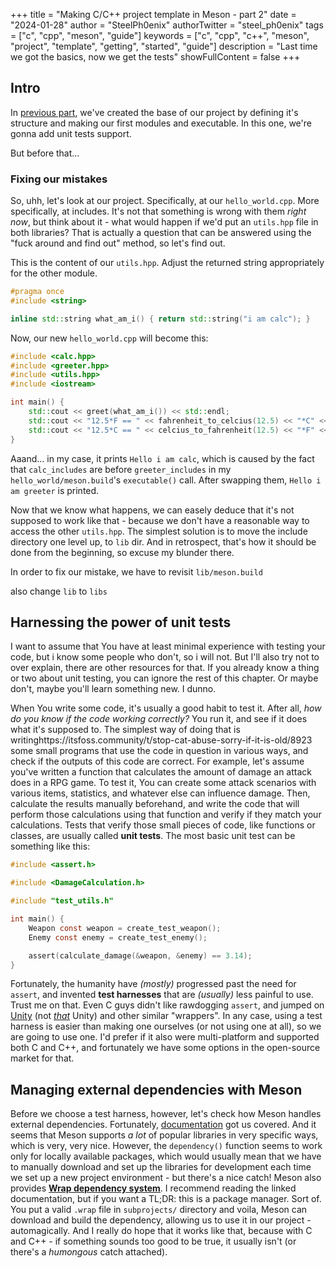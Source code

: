 +++
title = "Making C/C++ project template in Meson - part 2"
date = "2024-01-28"
author = "SteelPh0enix"
authorTwitter = "steel_ph0enix"
tags = ["c", "cpp", "meson", "guide"]
keywords = ["c", "cpp", "c++", "meson", "project", "template", "getting", "started", "guide"]
description = "Last time we got the basics, now we get the tests"
showFullContent = false
+++


## Intro

In [previous part](/posts/making-c-cpp-project-template-in-meson-part-1), we've created the base of our project by defining it's structure and making our first modules and executable.
In this one, we're gonna add unit tests support.

But before that...

### Fixing our mistakes

So, uhh, let's look at our project.
Specifically, at our `hello_world.cpp`.
More specifically, at includes.
It's not that something is wrong with them *right now*, but think about it - what would happen if we'd put an `utils.hpp` file in both libraries?
That is actually a question that can be answered using the "fuck around and find out" method, so let's find out.

This is the content of our `utils.hpp`.
Adjust the returned string appropriately for the other module.

```cpp
#pragma once
#include <string>

inline std::string what_am_i() { return std::string("i am calc"); }
```

Now, our new `hello_world.cpp` will become this:

```cpp
#include <calc.hpp>
#include <greeter.hpp>
#include <utils.hpp>
#include <iostream>

int main() {
    std::cout << greet(what_am_i()) << std::endl;
    std::cout << "12.5*F == " << fahrenheit_to_celcius(12.5) << "*C" << std::endl;
    std::cout << "12.5*C == " << celcius_to_fahrenheit(12.5) << "*F" << std::endl;
}
```

Aaand... in my case, it prints `Hello i am calc`, which is caused by the fact that `calc_includes` are before `greeter_includes` in my `hello_world/meson.build`'s `executable()` call.
After swapping them, `Hello i am greeter` is printed.

Now that we know what happens, we can easely deduce that it's not supposed to work like that - because we don't have a reasonable way to access the other `utils.hpp`.
The simplest solution is to move the include directory one level up, to `lib` dir.
And in retrospect, that's how it should be done from the beginning, so excuse my blunder there.

In order to fix our mistake, we have to revisit `lib/meson.build`

also change `lib` to `libs`

## Harnessing the power of unit tests

I want to assume that You have at least minimal experience with testing your code, but i know some people who don't, so i will not.
But I'll also try not to over explain, there are other resources for that.
If you already know a thing or two about unit testing, you can ignore the rest of this chapter.
Or maybe don't, maybe you'll learn something new.
I dunno.

When You write some code, it's usually a good habit to test it.
After all, *how do you know if the code working correctly?*
You run it, and see if it does what it's supposed to.
The simplest way of doing that is writinghttps://itsfoss.community/t/stop-cat-abuse-sorry-if-it-is-old/8923 some small programs that use the code in question in various ways, and check if the outputs of this code are correct.
For example, let's assume you've written a function that calculates the amount of damage an attack does in a RPG game.
To test it, You can create some attack scenarios with various items, statistics, and whatever else can influence damage.
Then, calculate the results manually beforehand, and write the code that will perform those calculations using that function and verify if they match your calculations.
Tests that verify those small pieces of code, like functions or classes, are usually called **unit tests**.
The most basic unit test can be something like this:

```c
#include <assert.h>

#include <DamageCalculation.h>

#include "test_utils.h"

int main() {
    Weapon const weapon = create_test_weapon();
    Enemy const enemy = create_test_enemy();

    assert(calculate_damage(&weapon, &enemy) == 3.14);
}
```

Fortunately, the humanity have *(mostly)* progressed past the need for `assert`, and invented **test harnesses** that are *(usually)* less painful to use.
Trust me on that.
Even C guys didn't like rawdogging `assert`, and jumped on [Unity](http://www.throwtheswitch.org/unity) (not [*that*](https://www.axios.com/2023/09/22/unity-apologizes-runtime-fees) Unity) and other similar "wrappers".
In any case, using a test harness is easier than making one ourselves (or not using one at all), so we are going to use one.
I'd prefer if it also were multi-platform and supported both C and C++, and fortunately we have some options in the open-source market for that.

## Managing external dependencies with Meson

Before we choose a test harness, however, let's check how Meson handles external dependencies.
Fortunately, [documentation](https://mesonbuild.com/Dependencies.html) got us covered.
And it seems that Meson supports *a lot* of popular libraries in very specific ways, which is very, very nice.
However, the `dependency()` function seems to work only for locally available packages, which would usually mean that we have to manually download and set up the libraries for development each time we set up a new project environment - but there's a nice catch!
Meson also provides [**Wrap dependency system**](https://mesonbuild.com/Wrap-dependency-system-manual.html).
I recommend reading the linked documentation, but if you want a TL;DR: this is a package manager.
Sort of.
You put a valid `.wrap` file in `subprojects/` directory and voila, Meson can download and build the dependency, allowing us to use it in our project - automagically.
And I really do hope that it works like that, because with C and C++ - if something sounds too good to be true, it usually isn't (or there's a *humongous* catch attached).


